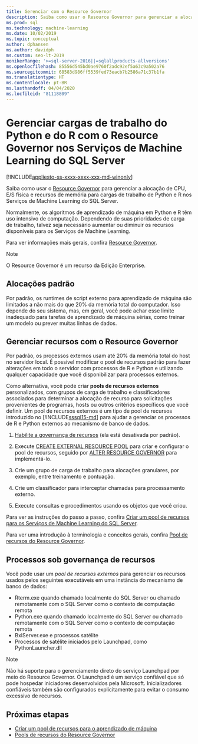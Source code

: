 ```yaml
---
title: Gerenciar com o Resource Governor
description: Saiba como usar o Resource Governor para gerenciar a alocação de CPU, E/S física e recursos de memória para cargas de trabalho de Python e R nos Serviços de Machine Learning do SQL Server.
ms.prod: sql
ms.technology: machine-learning
ms.date: 10/02/2019
ms.topic: conceptual
author: dphansen
ms.author: davidph
ms.custom: seo-lt-2019
monikerRange: '>=sql-server-2016||=sqlallproducts-allversions'
ms.openlocfilehash: 85556d545bd0ae9760f2adc92ef5a63c9a502a76
ms.sourcegitcommit: 68583d986ff5539fed73eacb7b2586a71c37b1fa
ms.translationtype: HT
ms.contentlocale: pt-BR
ms.lasthandoff: 04/04/2020
ms.locfileid: "81118809"
---
```

# <a name="manage-python-and-r-workloads-with-resource-governor-in-sql-server-machine-learning-services"></a>Gerenciar cargas de trabalho do Python e do R com o Resource Governor nos Serviços de Machine Learning do SQL Server
[!INCLUDE[appliesto-ss-xxxx-xxxx-xxx-md-winonly](../../includes/appliesto-ss-xxxx-xxxx-xxx-md-winonly.md)]

Saiba como usar o [Resource Governor](../../relational-databases/resource-governor/resource-governor.md) para gerenciar a alocação de CPU, E/S física e recursos de memória para cargas de trabalho de Python e R nos Serviços de Machine Learning do SQL Server.

Normalmente, os algoritmos de aprendizado de máquina em Python e R têm uso intensivo de computação. Dependendo de suas prioridades de carga de trabalho, talvez seja necessário aumentar ou diminuir os recursos disponíveis para os Serviços de Machine Learning.

Para ver informações mais gerais, confira [Resource Governor](../../relational-databases/resource-governor/resource-governor.md).

> [!NOTE] 
> O Resource Governor é um recurso da Edição Enterprise.

## <a name="default-allocations"></a>Alocações padrão

Por padrão, os runtimes de script externo para aprendizado de máquina são limitados a não mais do que 20% da memória total do computador. Isso depende do seu sistema, mas, em geral, você pode achar esse limite inadequado para tarefas de aprendizado de máquina sérias, como treinar um modelo ou prever muitas linhas de dados. 

## <a name="manage-resources-with-resource-governor"></a>Gerenciar recursos com o Resource Governor
 
Por padrão, os processos externos usam até 20% da memória total do host no servidor local. É possível modificar o pool de recursos padrão para fazer alterações em todo o servidor com processos de R e Python e utilizando qualquer capacidade que você disponibilizar para processos externos.

Como alternativa, você pode criar **pools de recursos externos** personalizados, com grupos de carga de trabalho e classificadores associados para determinar a alocação de recurso para solicitações provenientes de programas, hosts ou outros critérios específicos que você definir. Um pool de recursos externos é um tipo de pool de recursos introduzido no [!INCLUDE[sssql15-md](../../includes/sssql15-md.md)] para ajudar a gerenciar os processos de R e Python externos ao mecanismo de banco de dados.

1. [Habilite a governança de recursos](https://docs.microsoft.com/sql/relational-databases/resource-governor/enable-resource-governor) (ela está desativada por padrão).

2. Execute [CREATE EXTERNAL RESOURCE POOL](https://docs.microsoft.com/sql/t-sql/statements/create-external-resource-pool-transact-sql) para criar e configurar o pool de recursos, seguido por [ALTER RESOURCE GOVERNOR](https://docs.microsoft.com/sql/t-sql/statements/alter-resource-governor-transact-sql) para implementá-lo.

3. Crie um grupo de carga de trabalho para alocações granulares, por exemplo, entre treinamento e pontuação.

4. Crie um classificador para interceptar chamadas para processamento externo.

5. Execute consultas e procedimentos usando os objetos que você criou.

Para ver as instruções do passo a passo, confira [Criar um pool de recursos para os Serviços de Machine Learning do SQL Server](create-external-resource-pool.md).

Para ver uma introdução à terminologia e conceitos gerais, confira [Pool de recursos do Resource Governor](../../relational-databases/resource-governor/resource-governor-resource-pool.md).

## <a name="processes-under-resource-governance"></a>Processos sob governança de recursos
  
 Você pode usar um *pool de recursos externos* para gerenciar os recursos usados pelos seguintes executáveis em uma instância do mecanismo de banco de dados:

+ Rterm.exe quando chamado localmente do SQL Server ou chamado remotamente com o SQL Server como o contexto de computação remota
+ Python.exe quando chamado localmente do SQL Server ou chamado remotamente com o SQL Server como o contexto de computação remota
+ BxlServer.exe e processos satélite
+ Processos de satélite iniciados pelo Launchpad, como PythonLauncher.dll
  
> [!NOTE]
> Não há suporte para o gerenciamento direto do serviço Launchpad por meio do Resource Governor. O Launchpad é um serviço confiável que só pode hospedar iniciadores desenvolvidos pela Microsoft. Inicializadores confiáveis também são configurados explicitamente para evitar o consumo excessivo de recursos.
  
## <a name="next-steps"></a>Próximas etapas

+ [Criar um pool de recursos para o aprendizado de máquina](create-external-resource-pool.md)
+ [Pools de recursos do Resource Governor](../../relational-databases/resource-governor/resource-governor-resource-pool.md)
